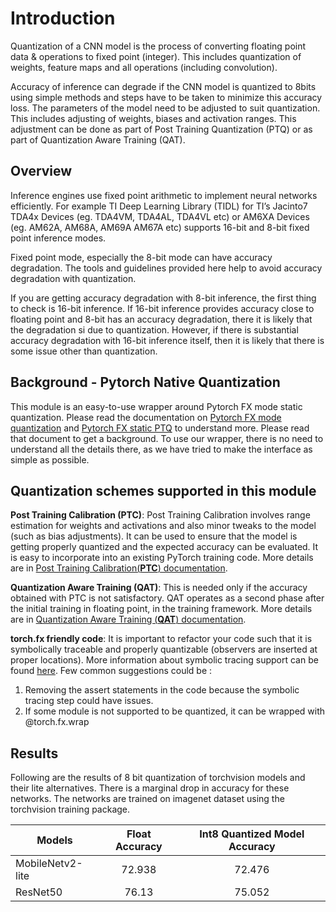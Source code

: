
# Introduction

Quantization of a CNN model is the process of converting floating point data & operations to fixed point (integer). This includes quantization of weights, feature maps and all operations (including convolution).

Accuracy of inference can degrade if the CNN model is quantized to 8bits using simple methods and steps have to be taken to minimize this accuracy loss. The parameters of the model need to be adjusted to suit quantization. This includes adjusting of weights, biases and activation ranges. This adjustment can be done as part of Post Training Quantization (PTQ) or as part of Quantization Aware Training (QAT).

## Overview
Inference engines use fixed point arithmetic to implement neural networks efficiently. For example TI Deep Learning Library (TIDL) for TI’s Jacinto7 TDA4x Devices (eg. TDA4VM, TDA4AL, TDA4VL etc) or AM6XA Devices (eg. AM62A, AM68A, AM69A AM67A etc) supports 16-bit and 8-bit fixed point inference modes.

Fixed point mode, especially the 8-bit mode can have accuracy degradation. The tools and guidelines provided here help to avoid accuracy degradation with quantization.

If you are getting accuracy degradation with 8-bit inference, the first thing to check is 16-bit inference. If 16-bit inference provides accuracy close to floating point and 8-bit has an accuracy degradation, there it is likely that the degradation si due to quantization. However, if there is substantial accuracy degradation with 16-bit inference itself, then it is likely that there is some issue other than quantization.

## Background - Pytorch Native Quantization
This module is an easy-to-use wrapper around Pytorch FX mode static quantization. Please read the documentation on [Pytorch FX mode quantization](https://pytorch.org/docs/stable/quantization.html#prototype-maintenance-mode-fx-graph-mode-quantization) and [Pytorch FX static PTQ](https://pytorch.org/tutorials/prototype/fx_graph_mode_ptq_static.html) to understand more. Please read that document to get a background. To use our wrapper, there is no need to understand all the details there, as we have tried to make the interface as simple as possible.

## Quantization schemes supported in this module
**Post Training Calibration (PTC)**: Post Training Calibration involves range estimation for weights and activations and also minor tweaks to the model (such as bias adjustments). It can be used to ensure that the model is getting properly quantized and the expected accuracy can be evaluated. It is easy to incorporate into an existing PyTorch training code. More details are in [Post Training Calibration(**PTC**) documentation](./docs/ptc.md).

**Quantization Aware Training (QAT)**: This is needed only if the accuracy obtained with PTC is not satisfactory. QAT operates as a second phase after the initial training in floating point, in the training framework. More details are in [Quantization Aware Training (**QAT**) documentation](./docs/qat.md).

**torch.fx friendly code**: It is important to refactor your code such that it is symbolically traceable and properly quantizable (observers are inserted at proper locations). More information about symbolic tracing support can be found [here](https://pytorch.org/docs/stable/fx.html#limitations-of-symbolic-tracing). Few common suggestions could be :
1. Removing the assert statements in the code because the symbolic tracing step could have issues.
2. If some module is not supported to be quantized, it can be wrapped with @torch.fx.wrap

## Results

Following are the results of 8 bit quantization of torchvision models and their lite alternatives. There is a marginal drop in accuracy for these networks. The networks are trained on imagenet dataset using the torchvision training package.

| Models        |  Float Accuracy          | Int8 Quantized Model Accuracy   |
| ------------- |:-------------:    | :-----:                |
| MobileNetv2-lite  | 72.938 | 72.476           |
| ResNet50     | 76.13         |   75.052    |


